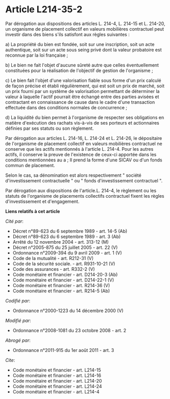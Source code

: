 # Article L214-35-2

Par dérogation aux dispositions des articles L. 214-4, L. 214-15 et L. 214-20, un organisme de placement collectif en valeurs
mobilières contractuel peut investir dans des biens s'ils satisfont aux règles suivantes : 

a) La propriété du bien est fondée, soit sur une inscription, soit un acte authentique, soit sur un acte sous seing privé
dont la valeur probatoire est reconnue par la loi française ; 

b) Le bien ne fait l'objet d'aucune sûreté autre que celles éventuellement constituées pour la réalisation de l'objectif de
gestion de l'organisme ; 

c) Le bien fait l'objet d'une valorisation fiable sous forme d'un prix calculé de façon précise et établi régulièrement, qui
est soit un prix de marché, soit un prix fourni par un système de valorisation permettant de déterminer la valeur à laquelle
l'actif pourrait être échangé entre des parties avisées et contractant en connaissance de cause dans le cadre d'une
transaction effectuée dans des conditions normales de concurrence ; 

d) La liquidité du bien permet à l'organisme de respecter ses obligations en matière d'exécution des rachats vis-à-vis de ses
porteurs et actionnaires définies par ses statuts ou son règlement. 

Par dérogation aux articles L. 214-16, L. 214-24 et L. 214-26, le dépositaire de l'organisme de placement collectif en
valeurs mobilières contractuel ne conserve que les actifs mentionnés à l'article L. 214-4. Pour les autres actifs, il
conserve la preuve de l'existence de ceux-ci apportée dans les conditions mentionnées au a ; Il prend la forme d'une SICAV ou
d'un fonds commun de placement. 

Selon le cas, sa dénomination est alors respectivement " société d'investissement contractuelle " ou " fonds d'investissement
contractuel ". 

Par dérogation aux dispositions de l'article.L. 214-4, le règlement ou les statuts de l'organisme de placements collectifs
contractuel fixent les règles d'investissement et d'engagement.

**Liens relatifs à cet article**

_Cité par_:

  - Décret n°89-623 du 6 septembre 1989 - art. 14-5 (Ab)
  - Décret n°89-623 du 6 septembre 1989 - art. 3 (Ab)
  - Arrêté du 12 novembre 2004 - art. 313-12 (M)
  - Décret n°2005-875 du 25 juillet 2005 - art. 22 (V)
  - Ordonnance n°2009-394 du 9 avril 2009 - art. 1 (V)
  - Code de la mutualité - art. R212-31 (V)
  - Code de la sécurité sociale. - art. R931-10-21 (V)
  - Code des assurances - art. R332-2 (V)
  - Code monétaire et financier - art. D214-20-3 (Ab)
  - Code monétaire et financier - art. D214-22-1 (V)
  - Code monétaire et financier - art. R214-36 (V)
  - Code monétaire et financier - art. R214-5 (Ab)

_Codifié par_:

  - Ordonnance n°2000-1223 du 14 décembre 2000 (V)

_Modifié par_:

  - Ordonnance n°2008-1081 du 23 octobre 2008 - art. 2

_Abrogé par_:

  - Ordonnance n°2011-915 du 1er août 2011 - art. 3

_Cite_:

  - Code monétaire et financier - art. L214-15
  - Code monétaire et financier - art. L214-16
  - Code monétaire et financier - art. L214-20
  - Code monétaire et financier - art. L214-24
  - Code monétaire et financier - art. L214-4
